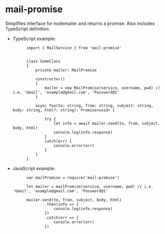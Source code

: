 # mail-promise
Simplifies interface for nodemailer and returns a promise. Also includes TypeScript definition.

- TypeScript example:

            import { MailService } from 'mail-promise'
            
            
            class SomeClass
            {
                private mailer: MailPromise                
                                
                constructor()
                {
                    mailer = new MailPromise(service, username, pwd) // i.e. 'Gmail', 'example@gmail.com', 'Password@1'
                }
                
                async foo(to: string, from: string, subject: string, body: string, html?: string): Promise<void> {
                
                    try {
                        let info = await mailer.send(to, from, subject, body, html)
                        console.log(info.response)
                    }
                    catch(err) {
                        console.error(err)
                    }
                }
            }
                
            
  
- JavaScript example:

            var mailPromise = require('mail-promise')
            
            let mailer = mailPromise(service, username, pwd) // i.e. 'Gmail', 'example@gmail.com', 'Password@1'
            
            mailer.send(to, from, subject, body, html)
                    .then(info => {
                        console.log(info.response)
                    })
                    .catch(err => {
                        console.error(err)
                    })
<br>          
